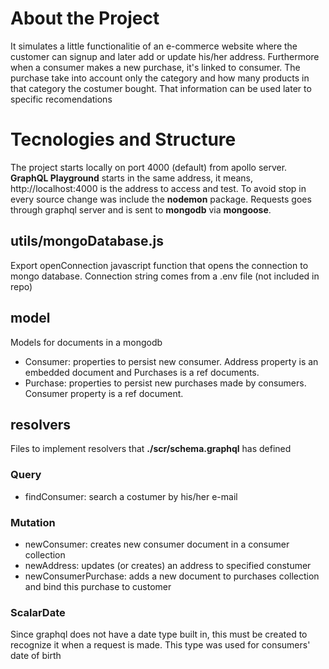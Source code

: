 # About the Project

It simulates a little functionalitie of an e-commerce website where the customer can signup and later add or update his/her address. Furthermore when a consumer makes a new purchase, it's linked to consumer. 
The purchase take into account only the category and how many products in that category the costumer bought. That information can be used later to specific recomendations

# Tecnologies and Structure

The project starts locally on port 4000 (default) from apollo server. **GraphQL Playground** starts in the same address, it means, http://localhost:4000 is the address to access and test. To avoid stop in every source change was include the **nodemon** package. Requests goes through graphql server and is sent to **mongodb** via **mongoose**.

## utils/mongoDatabase.js

Export openConnection javascript function that opens the connection to mongo database. Connection string comes from a .env file (not included in repo)

## model

Models for documents in a mongodb
- Consumer: properties to persist new consumer. Address property is an embedded document and Purchases is a ref documents.
- Purchase: properties to persist new purchases made by consumers. Consumer property is a ref document. 

## resolvers

Files to implement resolvers that **./scr/schema.graphql** has defined

### Query

- findConsumer: search a costumer by his/her e-mail

### Mutation

- newConsumer: creates new consumer document in a consumer collection
- newAddress: updates (or creates) an address to specified constumer
- newConsumerPurchase: adds a new document to purchases collection and bind this purchase to customer

### ScalarDate

Since graphql does not have a date type built in, this must be created to recognize it when a request is made. This type was used for consumers' date of birth 